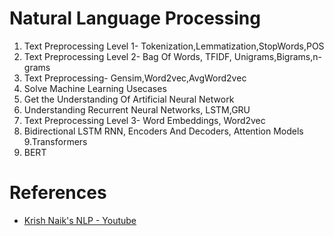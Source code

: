 # Natural Language Processing

1. Text Preprocessing Level 1- Tokenization,Lemmatization,StopWords,POS
2. Text Preprocessing Level 2- Bag Of Words, TFIDF, Unigrams,Bigrams,n-grams
3. Text Preprocessing- Gensim,Word2vec,AvgWord2vec
4. Solve Machine Learning Usecases
5. Get the Understanding Of Artificial Neural Network
6. Understanding Recurrent Neural Networks, LSTM,GRU
7. Text Preprocessing Level 3- Word Embeddings, Word2vec
8. Bidirectional LSTM RNN, Encoders And Decoders, Attention Models
9.Transformers
10. BERT


# References
- [Krish Naik's NLP - Youtube](https://www.youtube.com/watch?v=fM4qTMfCoak&list=PLZoTAELRMXVMdJ5sqbCK2LiM0HhQVWNzm)